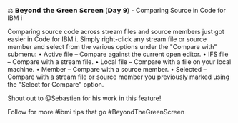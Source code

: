⚖️ 𝗕𝗲𝘆𝗼𝗻𝗱 𝘁𝗵𝗲 𝗚𝗿𝗲𝗲𝗻 𝗦𝗰𝗿𝗲𝗲𝗻 (𝗗𝗮𝘆 𝟵) - Comparing Source in Code for IBM i

Comparing source code across stream files and source members just got easier in Code for IBM i. Simply right-click any stream file or source member and select from the various options under the "Compare with" submenu:
  • Active file – Compare against the current open editor.
  • IFS file – Compare with a stream file.
  • Local file – Compare with a file on your local machine.
  • Member – Compare with a source member.
  • Selected – Compare with a stream file or source member you previously marked using the "Select for Compare" option.

Shout out to @Sebastien for his work in this feature!

Follow for more #ibmi tips that go #BeyondTheGreenScreen